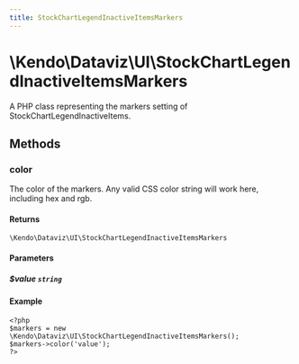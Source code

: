 ```yaml
---
title: StockChartLegendInactiveItemsMarkers
---
```


# \Kendo\Dataviz\UI\StockChartLegendInactiveItemsMarkers

A PHP class representing the markers setting of StockChartLegendInactiveItems.


## Methods

### color
The color of the markers.
Any valid CSS color string will work here, including hex and rgb.

#### Returns
`\Kendo\Dataviz\UI\StockChartLegendInactiveItemsMarkers`

#### Parameters

##### $value `string`



#### Example 
    <?php
    $markers = new \Kendo\Dataviz\UI\StockChartLegendInactiveItemsMarkers();
    $markers->color('value');
    ?>

